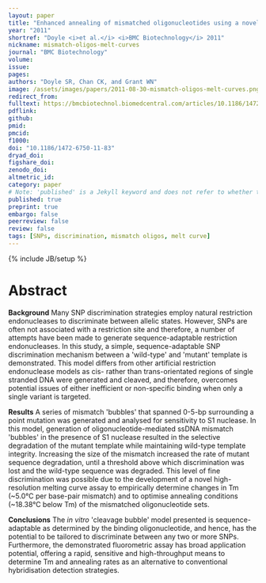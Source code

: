 ```yaml
---
layout: paper
title: "Enhanced annealing of mismatched oligonucleotides using a novel melting curve assay allows efficient in vitro discrimination and restriction of a single nucleotide polymorphism"
year: "2011"
shortref: "Doyle <i>et al.</i> <i>BMC Biotechnology</i> 2011"
nickname: mismatch-oligos-melt-curves
journal: "BMC Biotechnology"
volume: 
issue:
pages: 
authors: "Doyle SR, Chan CK, and Grant WN"
image: /assets/images/papers/2011-08-30-mismatch-oligos-melt-curves.png
redirect_from: 
fulltext: https://bmcbiotechnol.biomedcentral.com/articles/10.1186/1472-6750-11-83
pdflink: 
github: 
pmid: 
pmcid: 
f1000: 
doi: "10.1186/1472-6750-11-83"
dryad_doi:
figshare_doi: 
zenodo_doi: 
altmetric_id: 
category: paper
# Note: 'published' is a Jekyll keyword and does not refer to whether the paper is published, but rather to whether this Markdown should be part of the rendered site.
published: true
preprint: true
embargo: false	
peerreview: false
review: false
tags: [SNPs, discrimination, mismatch oligos, melt curve]
---
```

{% include JB/setup %}

# Abstract 

**Background**
Many SNP discrimination strategies employ natural restriction endonucleases to discriminate between allelic states. However, SNPs are often not associated with a restriction site and therefore, a number of attempts have been made to generate sequence-adaptable restriction endonucleases. In this study, a simple, sequence-adaptable SNP discrimination mechanism between a 'wild-type' and 'mutant' template is demonstrated. This model differs from other artificial restriction endonuclease models as cis- rather than trans-orientated regions of single stranded DNA were generated and cleaved, and therefore, overcomes potential issues of either inefficient or non-specific binding when only a single variant is targeted.

**Results**
A series of mismatch 'bubbles' that spanned 0-5-bp surrounding a point mutation was generated and analysed for sensitivity to S1 nuclease. In this model, generation of oligonucleotide-mediated ssDNA mismatch 'bubbles' in the presence of S1 nuclease resulted in the selective degradation of the mutant template while maintaining wild-type template integrity. Increasing the size of the mismatch increased the rate of mutant sequence degradation, until a threshold above which discrimination was lost and the wild-type sequence was degraded. This level of fine discrimination was possible due to the development of a novel high-resolution melting curve assay to empirically determine changes in Tm (~5.0°C per base-pair mismatch) and to optimise annealing conditions (~18.38°C below Tm) of the mismatched oligonucleotide sets.

**Conclusions**
The *in vitro* 'cleavage bubble' model presented is sequence-adaptable as determined by the binding oligonucleotide, and hence, has the potential to be tailored to discriminate between any two or more SNPs. Furthermore, the demonstrated fluorometric assay has broad application potential, offering a rapid, sensitive and high-throughput means to determine Tm and annealing rates as an alternative to conventional hybridisation detection strategies.


